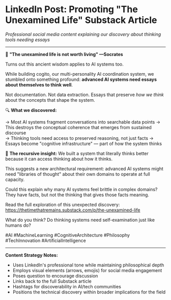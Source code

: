 # LinkedIn Post: Promoting "The Unexamined Life" Substack Article

*Professional social media content explaining our discovery about thinking tools needing essays*

---

🤖 **"The unexamined life is not worth living" —Socrates**

Turns out this ancient wisdom applies to AI systems too.

While building cogito, our multi-personality AI coordination system, we stumbled onto something profound: **advanced AI systems need essays about themselves to think well**.

Not documentation. Not data extraction. Essays that preserve *how we think* about the concepts that shape the system.

🔍 **What we discovered:**

→ Most AI systems fragment conversations into searchable data points
→ This destroys the conceptual coherence that emerges from sustained discourse  
→ Thinking tools need access to preserved reasoning, not just facts
→ Essays become "cognitive infrastructure" — part of how the system thinks

🧠 **The recursive insight:**
We built a system that literally thinks better because it can access thinking about how it thinks.

This suggests a new architectural requirement: advanced AI systems might need "libraries of thought" about their own domains to operate at full capacity.

Could this explain why many AI systems feel brittle in complex domains? They have facts, but not the thinking that gives those facts meaning.

Read the full exploration of this unexpected discovery: https://thetimethatremains.substack.com/p/the-unexamined-life

What do you think? Do thinking systems need self-examination just like humans do?

#AI #MachineLearning #CognitiveArchitecture #Philosophy #TechInnovation #ArtificialIntelligence

---

**Content Strategy Notes:**
- Uses LinkedIn's professional tone while maintaining philosophical depth
- Employs visual elements (arrows, emojis) for social media engagement
- Poses question to encourage discussion
- Links back to the full Substack article
- Hashtags for discoverability in AI/tech communities
- Positions the technical discovery within broader implications for the field